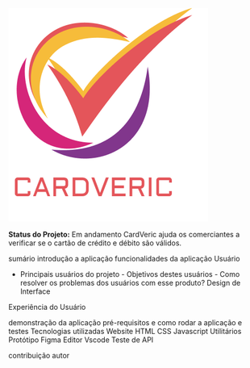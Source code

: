 ![Logo da marca CardVeric](/src/img/logo-cardveric.png)

**Status do Projeto:** Em andamento
CardVeric ajuda os comerciantes a verificar se o cartão de crédito e débito são válidos.

sumário
introdução a aplicação
funcionalidades da aplicação
Usuário
  - Principais usuários do projeto
		- Objetivos destes usuários
		- Como resolver os problemas dos usuários com esse produto?
Design de Interface

Experiência do Usuário
    
demonstração da aplicação
    pré-requisitos e como rodar a aplicação e testes
Tecnologias utilizadas
    Website
      HTML
      CSS
      Javascript
    Utilitários
      Protótipo Figma
      Editor Vscode
      Teste de API

contribuição
autor


